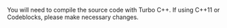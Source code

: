 You will need to compile the source code with Turbo C++. If using C++11 or Codeblocks, please make necessary changes.
